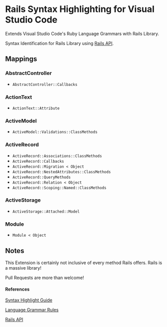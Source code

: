 # Rails Syntax Highlighting for Visual Studio Code
Extends Visual Studio Code's Ruby Language Grammars with Rails Library.

Syntax Identification for Rails Library using [Rails API](https://api.rubyonrails.org).

## Mappings

### AbstractController
- `AbstractController::Callbacks`

### ActionText
- `ActionText::Attribute`

### ActiveModel
- `ActiveModel::Validations::ClassMethods`

### ActiveRecord
- `ActiveRecord::Associations::ClassMethods`
- `ActiveRecord::Callbacks`
- `ActiveRecord::Migration < Object`
- `ActiveRecord::NestedAttributes::ClassMethods`
- `ActiveRecord::QueryMethods`
- `ActiveRecord::Relation < Object`
- `ActiveRecord::Scoping::Named::ClassMethods`

### ActiveStorage
- `ActiveStorage::Attached::Model`

### Module
- `Module < Object`

## Notes
This Extension is certainly not inclusive of every method Rails offers. Rails is a massive library!

Pull Requests are more than welcome!

#### References
[Syntax Highlight Guide](https://code.visualstudio.com/api/language-extensions/syntax-highlight-guide)

[Language Grammar Rules](https://macromates.com/manual/en/language_grammars)

[Rails API](https://api.rubyonrails.org)
